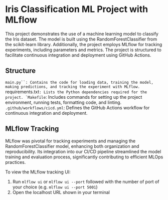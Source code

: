# Iris Classification ML Project with MLflow

This project demonstrates the use of a machine learning model to classify the Iris dataset. The model is built using the RandomForestClassifier from the scikit-learn library. Additionally, the project employs MLflow for tracking experiments, including parameters and metrics. The project is structured to facilitate continuous integration and deployment using GitHub Actions.

## Structure

`main.py``: Contains the code for loading data, training the model, making predictions, and tracking the experiment with MLflow.
`requirements.txt``: Lists the Python dependencies required for the project.
`Makefile``: Includes commands for setting up the project environment, running tests, formatting code, and linting.
``.github/workflows/cicd.yml``: Defines the GitHub Actions workflow for continuous integration and deployment.

## MLflow Tracking

MLflow was pivotal for tracking experiments and managing the RandomForestClassifier model, enhancing both organization and reproducibility. Its integration into our CI/CD pipeline streamlined the model training and evaluation process, significantly contributing to efficient MLOps practices.

To view the MLflow tracking UI:

1. Run `mlflow ui` or `mlflow ui --port` followed with the number of port of your choice (e.g. `mlflow ui --port 5001`)
2. Open the localhost URL shown in your terminal